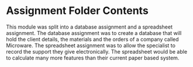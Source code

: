# Assignment Folder Contents
This module was split into a database assignment and a spreadsheet assignment. The database assignment was to create a database that will hold the client details, the materials and the orders of a company called Microware.
The spreadsheet assignment was to allow the specialist to record the support they give electronically. The spreadsheet would be able to calculate many more features than their current paper based system.


